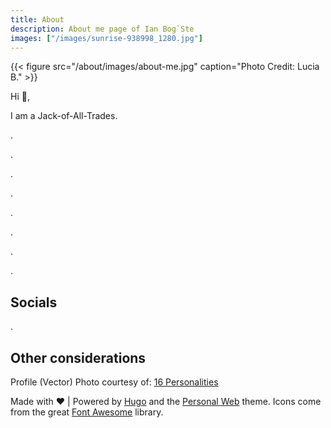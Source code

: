 ```yaml
---
title: About
description: About me page of Ian Bog`Ste
images: ["/images/sunrise-938998_1280.jpg"]
---
```


{{< figure src="/about/images/about-me.jpg" caption="Photo Credit: Lucia B." >}}

Hi :wave:,

I am a Jack-of-All-Trades.

.

.

.

.

.

.

.

.

## Socials

.

## Other considerations

Profile (Vector) Photo courtesy of: [16 Personalities](https://www.16personalities.com)

Made with :heart: | Powered by [Hugo](https://gohugo.io/) and the [Personal Web](https://github.com/bjacquemet/personal-web) theme. Icons come from the great [Font Awesome](https://fontawesome.com/license) library.
